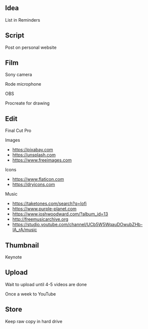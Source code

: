## Idea

List in Reminders

## Script

Post on personal website

## Film

Sony camera

Rode microphone

OBS

Procreate for drawing

## Edit

Final Cut Pro

Images

- https://pixabay.com
- https://unsplash.com
- https://www.freeimages.com

Icons

- https://www.flaticon.com
- https://dryicons.com

Music

- https://taketones.com/search?q=lofi
- https://www.purple-planet.com
- https://www.joshwoodward.com/?album_id=13
- http://freemusicarchive.org
- https://studio.youtube.com/channel/UCb5W5WqauDOwubZHb-IA_rA/music

## Thumbnail

Keynote

## Upload

Wait to upload until 4-5 videos are done

Once a week to YouTube

## Store

Keep raw copy in hard drive
